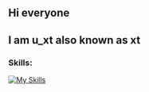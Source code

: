 ## Hi everyone
## I am u_xt also known as xt

### Skills:
[![My Skills](https://skillicons.dev/icons?i=arch,arduino,aws,azure,blender,c,cs,cpp,css,discord,bots,github,html,js,linux,lua,py,replit,windows,vscode,robloxstudio)](https://skillicons.dev)
